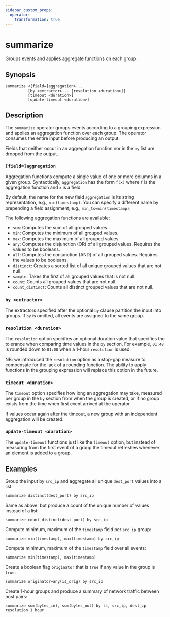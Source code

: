 ```yaml
---
sidebar_custom_props:
  operator:
    transformation: true
---
```


# summarize

Groups events and applies aggregate functions on each group.

## Synopsis

```
summarize <[field=]aggregation>... 
          [by <extractor>... [resolution <duration>]]
          [timeout <duration>]
          [update-timeout <duration>]
```

## Description

The `summarize` operator groups events according to a grouping expression and
applies an aggregation function over each group. The operator consumes the
entire input before producing an output.

Fields that neither occur in an aggregation function nor in the `by` list
are dropped from the output.

### `[field=]aggregation`

Aggregation functions compute a single value of one or more columns in a given
group. Syntactically, `aggregation` has the form `f(x)` where `f` is the
aggregation function and `x` is a field.

By default, the name for the new field `aggregation` is its string
representation, e.g., `min(timestamp)`. You can specify a different name by
prepending a field assignment, e.g., `min_ts=min(timestamp)`.

The following aggregation functions are available:

- `sum`: Computes the sum of all grouped values.
- `min`: Computes the minimum of all grouped values.
- `max`: Computes the maximum of all grouped values.
- `any`: Computes the disjunction (OR) of all grouped values. Requires the
  values to be booleans.
- `all`: Computes the conjunction (AND) of all grouped values. Requires the
  values to be booleans.
- `distinct`: Creates a sorted list of all unique grouped values that are not
  null.
- `sample`: Takes the first of all grouped values that is not null.
- `count`: Counts all grouped values that are not null.
- `count_distinct`: Counts all distinct grouped values that are not null.

### `by <extractor>`

The extractors specified after the optional `by` clause partition the input into
groups. If `by` is omitted, all events are assigned to the same group.

### `resolution <duration>`

The `resolution` option specifies an optional duration value that specifies the
tolerance when comparing time values in the `by` section. For example, `01:48`
is rounded down to `01:00` when a 1-hour `resolution` is used.

NB: we introduced the `resolution` option as a stop-gap measure to compensate for
the lack of a rounding function. The ability to apply functions in the grouping
expression will replace this option in the future.

### `timeout <duration>`

The `timeout` option specifies how long an aggregation may take, measured per
group in the `by` section from when the group is created, or if no group exists
from the time when first event arrived at the operator.

If values occur again after the timeout, a new group with an independent
aggregation will be created.

### `update-timeout <duration>`

The `update-timeout` functions just like the `timeout` option, but instead of
measuring from the first event of a group the timeout refreshes whenever an
element is added to a group.

## Examples

Group the input by `src_ip` and aggregate all unique `dest_port` values into a
list:

```
summarize distinct(dest_port) by src_ip
```

Same as above, but produce a count of the unique number of values instead of a
list:

```
summarize count_distinct(dest_port) by src_ip
```

Compute minimum, maximum of the `timestamp` field per `src_ip` group:

```
summarize min(timestamp), max(timestamp) by src_ip
```

Compute minimum, maximum of the `timestamp` field over all events:

```
summarize min(timestamp), max(timestamp)
```

Create a boolean flag `originator` that is `true` if any value in the group is
`true`:

```
summarize originator=any(is_orig) by src_ip
```

Create 1-hour groups and produce a summary of network traffic between host
pairs:

```
summarize sum(bytes_in), sum(bytes_out) by ts, src_ip, dest_ip resolution 1 hour
```
